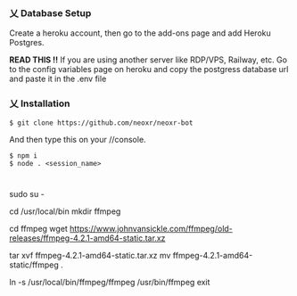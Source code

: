 ### 乂  Database Setup

Create a heroku account, then go to the add-ons page and add Heroku Postgres. 

<b>READ THIS !!</b> If you are using another server like RDP/VPS, Railway, etc. Go to the config variables page on heroku and copy the postgress database url and paste it in the .env file

### 乂  Installation

```
$ git clone https://github.com/neoxr/neoxr-bot
```

And then type this on your //console.
```
$ npm i
$ node . <session_name>
```

# 

sudo su -

cd /usr/local/bin
mkdir ffmpeg

cd ffmpeg
wget https://www.johnvansickle.com/ffmpeg/old-releases/ffmpeg-4.2.1-amd64-static.tar.xz

tar xvf ffmpeg-4.2.1-amd64-static.tar.xz
mv ffmpeg-4.2.1-amd64-static/ffmpeg .

ln -s /usr/local/bin/ffmpeg/ffmpeg /usr/bin/ffmpeg
exit


